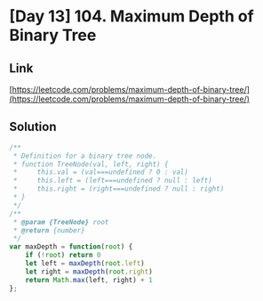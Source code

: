 # [Day 13] 104. Maximum Depth of Binary Tree

<a name="91Ixp"></a>
## Link
[https://leetcode.com/problems/maximum-depth-of-binary-tree/](https://leetcode.com/problems/maximum-depth-of-binary-tree/)
<a name="lQA7P"></a>
## Solution
```javascript
/**
 * Definition for a binary tree node.
 * function TreeNode(val, left, right) {
 *     this.val = (val===undefined ? 0 : val)
 *     this.left = (left===undefined ? null : left)
 *     this.right = (right===undefined ? null : right)
 * }
 */
/**
 * @param {TreeNode} root
 * @return {number}
 */
var maxDepth = function(root) {
    if (!root) return 0
    let left = maxDepth(root.left)
    let right = maxDepth(root.right)
    return Math.max(left, right) + 1
};
```


